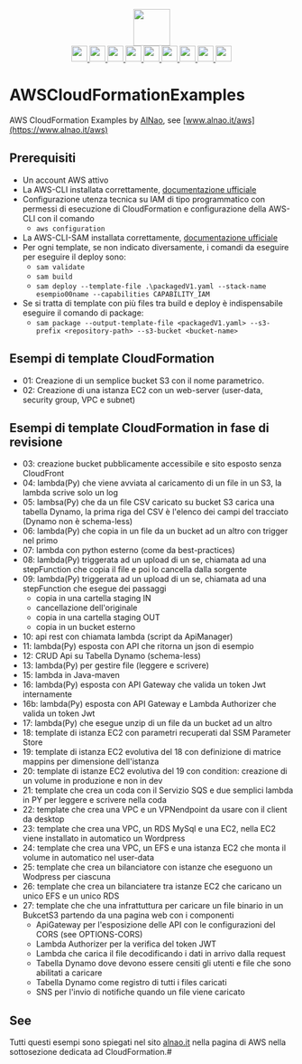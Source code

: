 <p align="center">
   <a href="https://www.alnao.it/">
      <img src="https://img.shields.io/badge/alnao-.it-blue?logo=amazoncloudwatch&logoColor=A6C9E2" height="65px;"  />
   </a>
   <br />
      <a href="https://www.alnao.it/aws/">
        <img src="https://img.shields.io/badge/AWS-%23FF9900?style=plastic&logo=AmazonAWS&logoColor=black" style="height:28px;" />
        <img src="https://img.shields.io/badge/Ec2-%23FF9900?style=plastic&logo=amazon-ec2&logoColor=black" style="height:28px;" />
        <img src="https://img.shields.io/badge/Lambda-%23FF9900?style=plastic&logo=AWSlambda&logoColor=black" style="height:28px;" />
        <img src="https://img.shields.io/badge/S3-%23569A31?style=plastic&logo=amazon-s3&logoColor=black" style="height:28px;" />
        <img src="https://img.shields.io/badge/RDS-%23527FFF?style=plastic&logo=amazon-rds&logoColor=black" style="height:28px;" />
        <img src="https://img.shields.io/badge/DynamoDB-%23527FFF?style=plastic&logo=amazon-DynamoDB&logoColor=black" style="height:28px;" />
        <img src="https://img.shields.io/badge/CloudWatch-%23FF4F8B?style=plastic&logo=amazon-cloudwatch&logoColor=black" style="height:28px;" />
        <img src="https://img.shields.io/badge/API Gateway-%23FF4F8B?style=plastic&logo=amazon-API-Gateway&logoColor=black" style="height:28px;" />
        <img src="https://img.shields.io/badge/SQS-%23FF4F8B?style=plastic&logo=amazon-sqs&logoColor=black" style="height:28px;" />
      </a>
</p>

# AWSCloudFormationExamples
AWS CloudFormation Examples by [AlNao](https://www.alnao.it/aws), see [www.alnao.it/aws](https://www.alnao.it/aws)

## Prerequisiti
- Un account AWS attivo
- La AWS-CLI installata correttamente, [documentazione ufficiale](https://docs.aws.amazon.com/it_it/cli/v1/userguide/cli-chap-install.html)
- Configurazione utenza tecnica su IAM di tipo programmatico con permessi di esecuzione di CloudFormation e configurazione della AWS-CLI con il comando
    - ```aws configuration```
- La AWS-CLI-SAM installata correttamente, [documentazione ufficiale](https://docs.aws.amazon.com/serverless-application-model/latest/developerguide/serverless-sam-cli-install.html)
- Per ogni template, se non indicato diversamente, i comandi da eseguire per eseguire il deploy sono:
  - ```sam validate```
  - ```sam build```
  - ```sam deploy --template-file .\packagedV1.yaml --stack-name esempio00name --capabilities CAPABILITY_IAM```
- Se si tratta di template con più files tra build e deploy è indispensabile eseguire il comando di package:
  - ```sam package --output-template-file <packagedV1.yaml> --s3-prefix <repository-path> --s3-bucket <bucket-name>```

## Esempi di template CloudFormation
- 01: Creazione di un semplice bucket S3 con il nome parametrico.
- 02: Creazione di una istanza EC2 con un web-server (user-data, security group, VPC e subnet)

## Esempi di template CloudFormation in fase di revisione
- 03: creazione bucket pubblicamente accessibile e sito esposto senza CloudFront
- 04: lambda(Py) che viene avviata al caricamento di un file in un S3, la lambda scrive solo un log
- 05: lambsa(Py) che da un file CSV caricato su bucket S3 carica una tabella Dynamo, la prima riga del CSV è l'elenco dei campi del tracciato (Dynamo non è schema-less)
- 06: lambda(Py) che copia in un file da un bucket ad un altro con trigger nel primo
- 07: lambda con python esterno (come da best-practices)
- 08: lambda(Py) triggerata ad un upload di un se, chiamata ad una stepFunction che copia il file e poi lo cancella dalla sorgente
- 09: lambda(Py) triggerata ad un upload di un se, chiamata ad una stepFunction che esegue dei passaggi
  - copia in una cartella staging IN
  - cancellazione dell'originale
  - copia in una cartella staging OUT
  - copia in un bucket esterno
- 10: api rest con chiamata lambda (script da ApiManager)
- 11: lambda(Py) esposta con API che ritorna un json di esempio
- 12: CRUD Api su Tabella Dynamo (schema-less)
- 13: lambda(Py) per gestire file (leggere e scrivere)
- 15: lambda in Java-maven
- 16: lambda(Py) esposta con API Gateway che valida un token Jwt internamente
- 16b: lambda(Py) esposta con API Gateway e Lambda Authorizer che valida un token Jwt
- 17: lambda(Py) che esegue unzip di un file da un bucket ad un altro
- 18: template di istanza EC2 con parametri recuperati dal SSM Parameter Store
- 19: template di istanza EC2 evolutiva del 18 con definizione di matrice mappins per dimensione dell'istanza
- 20: template di istanze EC2 evolutiva del 19 con condition: creazione di un volume in produzione e non in dev
- 21: template che crea un coda con il Servizio SQS e due semplici lambda in PY per leggere e scrivere nella coda
- 22: template che crea una VPC e un VPNendpoint da usare con il client da desktop
- 23: template che crea una VPC, un RDS MySql e una EC2, nella EC2 viene installato in automatico un Wordpress
- 24: template che crea una VPC, un EFS e una istanza EC2 che monta il volume in automatico nel user-data
- 25: template che crea un bilanciatore con istanze che eseguono un Wodpress per ciascuna
- 26: template che crea un bilanciatere tra istanze EC2 che caricano un unico EFS e un unico RDS
- 27: template che che una infrattuttura per caricare un file binario in un BukcetS3 partendo da una pagina web con i componenti
  - ApiGateway per l'esposizione delle API con le configurazioni del CORS (see OPTIONS-CORS)
  - Lambda Authorizer per la verifica del token JWT
  - Lambda che carica il file decodificando i dati in arrivo dalla request
  - Tabella Dynamo dove devono essere censiti gli utenti e file che sono abilitati a caricare
  - Tabella Dynamo come registro di tutti i files caricati
  - SNS per l'invio di notifiche quando un file viene caricato

## See
Tutti questi esempi sono spiegati nel sito [alnao.it](https://www.alnao.it/wordpress/aws/) nella pagina di AWS nella sottosezione dedicata ad CloudFormation.#